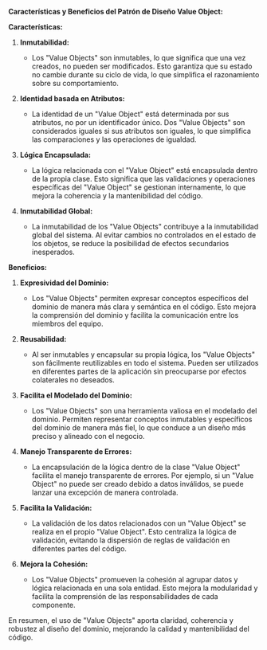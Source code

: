 **Características y Beneficios del Patrón de Diseño Value Object:**

**Características:**

1. **Inmutabilidad:**
   - Los "Value Objects" son inmutables, lo que significa que una vez creados, no pueden ser modificados. Esto garantiza que su estado no cambie durante su ciclo de vida, lo que simplifica el razonamiento sobre su comportamiento.

2. **Identidad basada en Atributos:**
   - La identidad de un "Value Object" está determinada por sus atributos, no por un identificador único. Dos "Value Objects" son considerados iguales si sus atributos son iguales, lo que simplifica las comparaciones y las operaciones de igualdad.

3. **Lógica Encapsulada:**
   - La lógica relacionada con el "Value Object" está encapsulada dentro de la propia clase. Esto significa que las validaciones y operaciones específicas del "Value Object" se gestionan internamente, lo que mejora la coherencia y la mantenibilidad del código.

4. **Inmutabilidad Global:**
   - La inmutabilidad de los "Value Objects" contribuye a la inmutabilidad global del sistema. Al evitar cambios no controlados en el estado de los objetos, se reduce la posibilidad de efectos secundarios inesperados.

**Beneficios:**

1. **Expresividad del Dominio:**
   - Los "Value Objects" permiten expresar conceptos específicos del dominio de manera más clara y semántica en el código. Esto mejora la comprensión del dominio y facilita la comunicación entre los miembros del equipo.

2. **Reusabilidad:**
   - Al ser inmutables y encapsular su propia lógica, los "Value Objects" son fácilmente reutilizables en todo el sistema. Pueden ser utilizados en diferentes partes de la aplicación sin preocuparse por efectos colaterales no deseados.

3. **Facilita el Modelado del Dominio:**
   - Los "Value Objects" son una herramienta valiosa en el modelado del dominio. Permiten representar conceptos inmutables y específicos del dominio de manera más fiel, lo que conduce a un diseño más preciso y alineado con el negocio.

4. **Manejo Transparente de Errores:**
   - La encapsulación de la lógica dentro de la clase "Value Object" facilita el manejo transparente de errores. Por ejemplo, si un "Value Object" no puede ser creado debido a datos inválidos, se puede lanzar una excepción de manera controlada.

5. **Facilita la Validación:**
   - La validación de los datos relacionados con un "Value Object" se realiza en el propio "Value Object". Esto centraliza la lógica de validación, evitando la dispersión de reglas de validación en diferentes partes del código.

6. **Mejora la Cohesión:**
   - Los "Value Objects" promueven la cohesión al agrupar datos y lógica relacionada en una sola entidad. Esto mejora la modularidad y facilita la comprensión de las responsabilidades de cada componente.

En resumen, el uso de "Value Objects" aporta claridad, coherencia y robustez al diseño del dominio, mejorando la calidad y mantenibilidad del código.